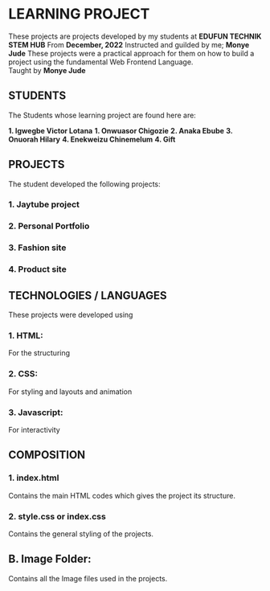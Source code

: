 # LEARNING PROJECT
These projects are projects developed by my students at **EDUFUN TECHNIK STEM HUB** From **December, 2022** 
Instructed and guilded by me; **Monye Jude**
These projects were a practical approach for them on how to build a project using the fundamental Web Frontend Language.  
Taught by **Monye Jude**

## STUDENTS
The Students whose learning project are found here are:

**1. Igwegbe Victor Lotana** 
**1. Onwuasor Chigozie** 
**2. Anaka Ebube**
**3. Onuorah Hilary**
**4. Enekweizu Chinemelum**
**4. Gift**

## PROJECTS
The student developed the following projects:

### 1. Jaytube project
### 2. Personal Portfolio
### 3. Fashion site
### 4. Product site

## TECHNOLOGIES / LANGUAGES
These projects were developed using 
### 1. HTML: 
For the structuring
### 2. CSS:
For styling and layouts and animation
### 3. Javascript:
For interactivity 

## COMPOSITION
### 1. index.html

Contains the main HTML codes which gives the project its structure.

### 2. style.css or index.css

Contains the general styling of the projects.

## B. Image Folder:
Contains all the Image files used in the projects.
